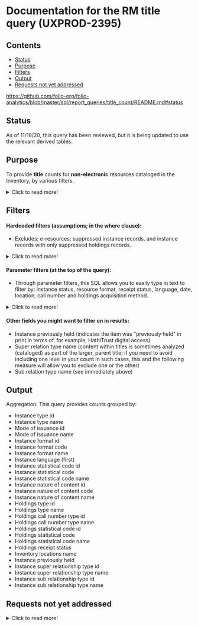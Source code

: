 # Documentation for the RM title query (UXPROD-2395)

## Contents
* [Status](https://github.com/LM-15/folio-analytics/blob/update-query-readme-files/sql/report_queries/title_count/README.md#status)
* [Purpose](https://github.com/LM-15/folio-analytics/blob/update-query-readme-files/sql/report_queries/title_count/README.md#purpose)
* [Filters](https://github.com/LM-15/folio-analytics/blob/update-query-readme-files/sql/report_queries/title_count/README.md#filters)
* [Output](https://github.com/LM-15/folio-analytics/blob/update-query-readme-files/sql/report_queries/title_count/README.md#output)
* [Requests not yet addressed](https://github.com/LM-15/folio-analytics/blob/update-query-readme-files/sql/report_queries/title_count/README.md#requests-not-yet-addressed) 

https://github.com/folio-org/folio-analytics/blob/master/sql/report_queries/title_count/README.md#status

## Status
As of 11/18/20, this query has been reviewed, but it is being updated to use the relevant derived tables.

## Purpose
To provide **title** counts for **non-electronic** resources cataloged in the Inventory, by various filters.  

<details>
  <summary>Click to read more!</summary>
  
  * Provides unique title counts (i.e., only one count if more than one copy/subscription).  
  * Modify this query to suit your local needs. This query was built to include many of the measures commonly used to get overall title counts, such as those that record bibliographic format and library location information. Some parameter filters are available.  We also try to spell out which assumptions are made (some of which individual institutions may need to adjust), and requests not yet addressed. 
  * Queries to count e-resources (whether tracked through the ERM or the Inventory) are available separately. Each reporter must know where their institution’s various resources are tracked and should find the needed reports as appropriate, adding together counts if needed, and avoiding any duplication if possible.
  * Note that it is generally assumed that if you need a holdings count as of a certain date, you take it on that date; while you may be able to use processing dates to exclude resources newly added after a certain date, you cannot get back titles that were withdrawn or transferred.
  * Local and national definitions can be updated from year to year; be sure to review for needed changes.
  </details>
  
  ## Filters
  
  #### Hardcoded filters (assumptions; in the where clause):
* Excludes: e-resources; suppressed instance records, and instance records with only suppressed holdings records.  

<details>
  <summary>Click to read more!</summary>
  
  * Each instance has a holdings record.  Each holdings record has a permanent location.
  * Excludes suppressed instance records (instance discovery suppress value is “true”)
  * [When this field becomes available:] Excludes instance records that do not have at least one unsuppressed holdings record (all holdings discovery suppress values are “true”)
  * This query is intended to exclude e-resources. It excludes instance records with instance format names of “computer – online resource” or “ISNULL,”  and excludes instance records with holdings library names of “Online” or “ISNULL.” These values many need to be updated for your local needs.
  </details>
  
#### Parameter filters (at the top of the query):

* Through parameter filters, this SQL allows you to easily type in text to filter by: instance status, resource format, receipt status, language, date, location, call number and holdings acquisition method.  

<details>
  <summary>Click to read more!</summary>
  
  * Instance statuses:
    * Instance statuses name (you can use this parameter to include only those titles cataloged and made ready for use; for many institutions, this would be "cataloged" and "batchloaded"; note that if your institution sets an instance status of, e.g., "pda unpurchased" you can exclude unpurchased patron driven acquisitions items if needed) (query allows up to two selected simultaneously)
  * Resource format: (Reporters need to know how their institution's records format information locally; it may use one of more of these commonly used fields, but not all of them.)
    * Instance types name (e.g., text, video, computer dataset, etc.)  (query allows up to three selected simultaneously)
    * Instance formats name (e.g., video – videocassette, unmediated – sheet, microform – microfilm roll, etc.)  (query allows up to three selected simultaneously)
    * Instance nature of content terms (e.g., autobiography, journal, newspaper, research report, etc.)
    * Instance statistical code types name (e.g., ARL (Collection stats), DISC (Discovery); SERM (Serial management), etc.)
    * Instance statistical code name
    * Holdings statistical code name
    * Inventory modes of issuance name (e.g., serial, integrating resource, single unit, unspecified, etc.)
    * Holdings types name (e.g., physical, electronic, serial, multi-part monograph, etc.)
* Receipt status:
  * Holdings receipt status (e.g., not currently received)
* Language:
  * Languages (will include a value for each language used; if more than one language, the first is the primary language if there is one; use %% as wildcards; use, e.g., "%%eng%%" to get all titles that are fully or partially in english.)
* Date:
  * Cataloged date (allows you to specify start and end date)
* Location: (where housed) (institutions with a shared consortial database may need to filter with their institutional location information to verify ownership (i.e., presence of instance record alone not enough))
  * Holdings permanent location id (typically the lowest level in the location hierarchy -- the specific location within a library)
  * Holdings location name
  * Holdings campus name
  * Holdings institution name
* Call number:
  * Holdings call number types name (e.g., LC, NLM, Dewey Decimal, etc.)
  * Holdings call number (note that the call number field is a text string only (no breakouts); you may want to use truncation symbols as suggested in the filter to get at call number ranges)
* Holdings acquisition method (e.g., gift, deposit, membership, etc.)
  </details>
  
  #### Other fields you might want to filter on in results:
    * Instance previously held  (indicates the item was "previously held" in print in terms of, for example, HathiTrust digital access)
    * Super relation type name  (content within titles is sometimes analyzed (cataloged) as part of the larger, parent title; if you need to avoid including one level in your count in such cases, this and the following measure will allow you to exclude one or the other)
    * Sub relation type name (see immediately above)

## Output
Aggregation: This query provides counts grouped by:
* Instance type id
* Instance type name
* Mode of issuance id
* Mode of issuance name
* Instance format id
* Instance format code
* Instance format name
* Instance language (first)
* Instance statistical code id
* Instance statistical code
* Instance statistical code name
* Instance nature of content id
* Instance nature of content code
* Instance nature of content name
* Holdings type id
* Holdings type name
* Holdings call number type id
* Holdings call number type name
* Holdings statistical code id
* Holdings statistical code
* Holdings statistical code name
* Holdings receipt status
* Inventory locations name
* Instance previously held
* Instance super relationship type id
* Instance super relationship type name
* Instance sub relationship type id
* Instance sub relationship type name

## Requests not yet addressed
<details>
  <summary>Click to read more!</summary>
  
  See this page for additional information recorded by the Resource Management reporters: https://wiki.folio.org/x/OA8uAg 
  * Counting separately multiple formats cataloged on the same instance record (maybe by unique instances and unique holdings formats?)
  * Information tracked possibly through holdings records notes?: precious bindings, copy notes, dedications, inscriptions, left by decedents? Use a filter with truncation. Which measures each institution uses to track this information could differ.
  * When fields available?:
    * When the holdings discover suppress field becomes available, add it to the WHERE hardcoded filters and update comment.
    * country of publication (source record)
    * date of publication (At this point in time, we are not bringing in the instance dataofpublication because it is not in standardized form; institutions may want to consider bringing it in if they set up parsing options to suit their needs. Will likely add date one and date two data from the source record when available (MARC  008 (places 7-10 for date 1, and 11-14 for date 2)).
    * geographic area code (source record)
    * is open access (source record?)
    * withdrawn in timeframe (instance suppressed with status update date in timeframe?)
    * transferred within the institution in a time period
    * has retention requirements / is an obligatory copy (have retention policy field on holdings?)
    * is government document (how this will be addressed by institutions can vary greatly; statistical code, location, source record (not yet available; e.g., MARC 008, 086 for federal US/Canadian docs))
    * acquired as part of a project
    * identifying records for collections like CRL if in catalog, so can be excluded for national reporting
  </details>
